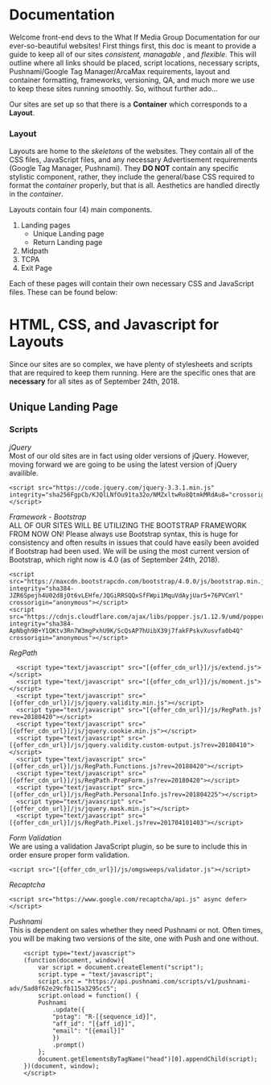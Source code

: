 # Documentation

Welcome front-end devs to the What If Media Group Documentation for our ever-so-beautiful websites! First things first, this doc is meant to provide a guide to keep all of our sites <i>consistent, managable </i>, and <i>flexible</i>. This will outline where all links should be placed, script locations, necessary scripts, Pushnami/Google Tag Manager/ArcaMax requirements, layout and container formatting, frameworks, versioning, QA, and much more we use to keep these sites running smoothly. So, without further ado...  

Our sites are set up so that there is a <b>Container</b> which corresponds to a <b>Layout</b>.

### Layout 
Layouts are home to the *skeletons* of the websites. They contain all of the CSS files, JavaScript files, and any necessary Advertisement requirements (Google Tag Manager, Pushnami). They **DO NOT** contain any specific stylistic component, rather, they include the general/base CSS required to format the *container* properly, but that is all. Aesthetics are handled directly in the *container*. 

Layouts contain four (4) main components.
1. Landing pages
	* Unique Landing page
	* Return Landing page
2. Midpath
3. TCPA
4. Exit Page

Each of these pages will contain their own necessary CSS and JavaScript files. These can be found below:


# HTML, CSS, and Javascript for Layouts

Since our sites are so complex, we have plenty of stylesheets and scripts that are required to keep them running. Here are the specific ones that are <b>necessary</b> for all sites as of September 24th, 2018. 

## Unique Landing Page
### Scripts
*jQuery*
<br/>
Most of our old sites are in fact using older versions of jQuery. However, moving forward we are going to be using the latest version of jQuery availible. 

	<script src="https://code.jquery.com/jquery-3.3.1.min.js" integrity="sha256FgpCb/KJQlLNfOu91ta32o/NMZxltwRo8QtmkMRdAu8="crossorigin="anonymous"></script>

*Framework - Bootstrap*
<br/>
ALL OF OUR SITES WILL BE UTILIZING THE BOOTSTRAP FRAMEWORK FROM NOW ON! Please always use Bootstrap syntax, this is huge for consistency and often results in issues that could have easily been avoided if Bootstrap had been used. We will be using the most current version of Bootstrap, which right now is 4.0 (as of September 24th, 2018).

	
	<script src="https://maxcdn.bootstrapcdn.com/bootstrap/4.0.0/js/bootstrap.min.js" integrity="sha384-JZR6Spejh4U02d8jOt6vLEHfe/JQGiRRSQQxSfFWpi1MquVdAyjUar5+76PVCmYl" crossorigin="anonymous"></script>
	<script src="https://cdnjs.cloudflare.com/ajax/libs/popper.js/1.12.9/umd/popper.min.js" integrity="sha384-ApNbgh9B+Y1QKtv3Rn7W3mgPxhU9K/ScQsAP7hUibX39j7fakFPskvXusvfa0b4Q" crossorigin="anonymous"></script>


*RegPath*

	  <script type="text/javascript" src="[{offer_cdn_url}]/js/extend.js"></script>
      <script type="text/javascript" src="[{offer_cdn_url}]/js/moment.js"></script>
      <script type="text/javascript" src="[{offer_cdn_url}]/js/jquery.validity.min.js"></script>
      <script type="text/javascript" src="[{offer_cdn_url}]/js/RegPath.js?rev=20180420"></script>
      <script type="text/javascript" src="[{offer_cdn_url}]/js/jquery.cookie.min.js"></script>
      <script type="text/javascript" src="[{offer_cdn_url}]/js/jquery.validity.custom-output.js?rev=20180410"></script>
      <script type="text/javascript" src="[{offer_cdn_url}]/js/RegPath.Functions.js?rev=20180420"></script>
      <script type="text/javascript" src="[{offer_cdn_url}]/js/RegPath.PrepForm.js?rev=20180420"></script>
      <script type="text/javascript" src="[{offer_cdn_url}]/js/RegPath.PersonalInfo.js?rev=201804225"></script>
      <script type="text/javascript" src="[{offer_cdn_url}]/js/jquery.mask.min.js"></script>
      <script type="text/javascript" src="[{offer_cdn_url}]/js/RegPath.Pixel.js?rev=201704101403"></script> 

*Form Validation*
<br/>
We are using a validation JavaScript plugin, so be sure to include this in order ensure proper form validation. 

	<script src="[{offer_cdn_url}]/js/omgsweeps/validator.js"></script>  

*Recaptcha* 
<br/>
	
	<script src="https://www.google.com/recaptcha/api.js" async defer></script>

*Pushnami* 
<br/>
This is dependent on sales whether they need Pushnami or not. Often times, you will be making two versions of the site, one with Push and one without. 

		<script type="text/javascript">
		(function(document, window){
		    var script = document.createElement("script");
		    script.type = "text/javascript";
		    script.src = "https://api.pushnami.com/scripts/v1/pushnami-adv/5ad8f62e29cfb115a3295cc5";
		    script.onload = function() {
			Pushnami
			    .update({
				"pstag": "R-[{sequence_id}]",
				"aff_id": "[{aff_id}]",
				"email": "[{email}]"
			    })
			    .prompt()
		    };
		    document.getElementsByTagName("head")[0].appendChild(script);
		})(document, window);
		</script>




          
